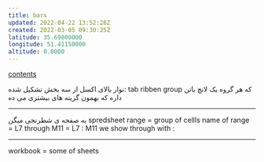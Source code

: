 ```yaml
---
title: bars
updated: 2022-04-22 13:52:28Z
created: 2022-03-05 09:30:25Z
latitude: 35.69800000
longitude: 51.41150000
altitude: 0.0000
---
```


[contents](../../Pr%20summary/Excel/_contents.md)

نوار بالای اکسل از سه بخش تشکیل شده:
tab
ribben
group
که هر گروه یک لانچ باتن داره که بهمون گزینه های بیشتری می ده

----
به صفجه ی شطرنجی میگن  spredsheet
range = group of cellls 
name of range = L7 through M11 = L7 : M11
we show through with : 

---
workbook = some of sheets
